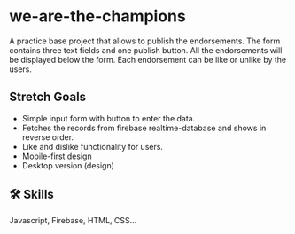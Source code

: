 # we-are-the-champions

A practice base project that allows to publish the endorsements. The form contains three text fields and one publish button. All the endorsements will be displayed below the form. Each endorsement can be like or unlike by the users.

## Stretch Goals

- Simple input form with button to enter the data.
- Fetches the records from firebase realtime-database and shows in reverse order.
- Like and dislike functionality for users.
- Mobile-first design
- Desktop version (design)

## 🛠 Skills
Javascript, Firebase, HTML, CSS...

